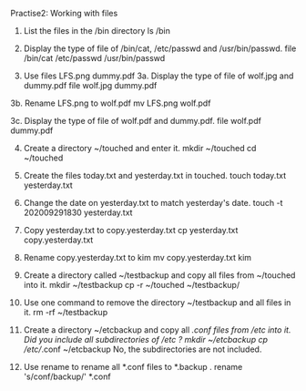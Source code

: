 Practise2: Working with files

1. List the files in the /bin directory
	ls /bin


2. Display the type of file of /bin/cat, /etc/passwd and /usr/bin/passwd.
	file /bin/cat /etc/passwd /usr/bin/passwd


3. Use files LFS.png dummy.pdf 
3a. Display the type of file of wolf.jpg and dummy.pdf
	file wolf.jpg dummy.pdf


3b. Rename LFS.png to wolf.pdf 
	mv LFS.png wolf.pdf


3c. Display the type of file of wolf.pdf and dummy.pdf.
	file wolf.pdf dummy.pdf


4. Create a directory ~/touched and enter it.
	mkdir ~/touched 
	cd ~/touched
				
		
5. Create the files today.txt and yesterday.txt in touched.
	touch today.txt yesterday.txt


6. Change the date on yesterday.txt to match yesterday's date.
	touch -t 202009291830 yesterday.txt


7. Copy yesterday.txt to copy.yesterday.txt 
	cp yesterday.txt copy.yesterday.txt


8. Rename copy.yesterday.txt to kim
	mv copy.yesterday.txt kim


9. Create a directory called ~/testbackup and copy all files from ~/touched into it.
	mkdir ~/testbackup 
	cp -r ~/touched ~/testbackup/ 


10. Use one command to remove the directory ~/testbackup and all files in it.
	rm -rf ~/testbackup 


11. Create a directory ~/etcbackup and copy all *.conf files from /etc into it. Did you include all subdirectories of /etc ?
	mkdir ~/etcbackup
	cp /etc/*.conf ~/etcbackup
	No, the subdirectories are not included.


12. Use rename to rename all *.conf files to *.backup .
	rename 's/conf/backup/' *.conf
		
